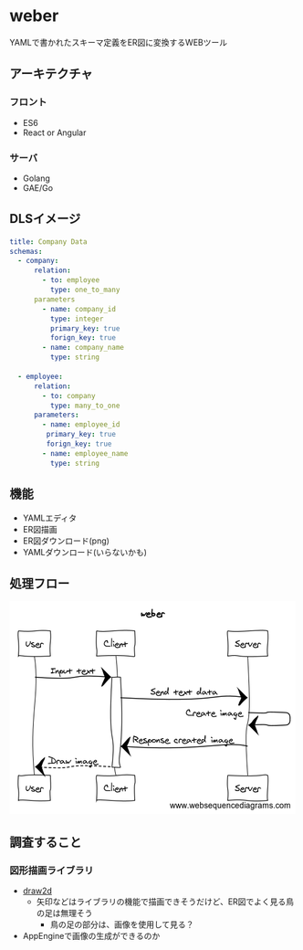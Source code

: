 # weber
YAMLで書かれたスキーマ定義をER図に変換するWEBツール

## アーキテクチャ
### フロント
* ES6
* React or Angular

### サーバ
* Golang
* GAE/Go




## DLSイメージ
```yaml
title: Company Data
schemas:
  - company:
      relation:
        - to: employee
          type: one_to_many
      parameters
        - name: company_id
          type: integer
          primary_key: true
          forign_key: true
        - name: company_name
          type: string
  
  - employee:
      relation:
        - to: company
          type: many_to_one
      parameters:
        - name: employee_id
         primary_key: true
         forign_key: true
        - name: employee_name
          type: string
```



## 機能
* YAMLエディタ
* ER図描画
* ER図ダウンロード(png)
* YAMLダウンロード(いらないかも)



## 処理フロー
![weber flow](document/weber_flow.png)



## 調査すること
### 図形描画ライブラリ
* [draw2d](https://github.com/llgcode/draw2d)
  * 矢印などはライブラリの機能で描画できそうだけど、ER図でよく見る鳥の足は無理そう
    - 鳥の足の部分は、画像を使用して見る？
* AppEngineで画像の生成ができるのか
